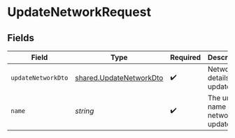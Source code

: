 # UpdateNetworkRequest


## Fields

| Field                                                                     | Type                                                                      | Required                                                                  | Description                                                               | Example                                                                   |
| ------------------------------------------------------------------------- | ------------------------------------------------------------------------- | ------------------------------------------------------------------------- | ------------------------------------------------------------------------- | ------------------------------------------------------------------------- |
| `updateNetworkDto`                                                        | [shared.UpdateNetworkDto](../../../sdk/models/shared/updatenetworkdto.md) | :heavy_check_mark:                                                        | Network details to update                                                 |                                                                           |
| `name`                                                                    | *string*                                                                  | :heavy_check_mark:                                                        | The unique name of the network to update                                  | optimism-functional-tests                                                 |